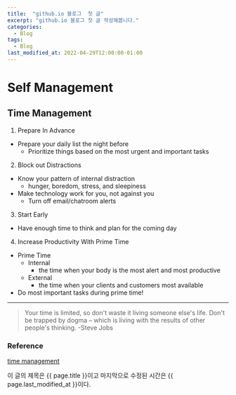 ```yaml
---
title:  "github.io 블로그  첫 글"
excerpt: "github.io 블로그 첫 글 작성해봅니다."
categories:
  - Blog
tags:
  - Blog
last_modified_at: 2022-04-29T12:00:00-01:00 
---
```


# Self Management
## **Time Management**
1. Prepare In Advance
- Prepare your daily list the night before
  - Prioritize things based on the most urgent and important tasks
2. Block out Distractions
- Know your pattern of internal distraction
  - hunger, boredom, stress, and sleepiness
- Make technology work for you, not against you
  - Turn off email/chatroom alerts
3. Start Early
- Have enough time to think and plan for the coming day
4. Increase Productivity With Prime Time
- Prime Time
  - Internal
      - the time when your body is the most alert and most productive
  - External
      - the time when your clients and customers most available
- Do most important tasks during prime time!   
      
---
> Your time is limited, so don't waste it   living someone else's life. Don't be trapped by dogma – which is living with the results of other people's thinking. -Steve Jobs  

### Reference
[time management](https://www.briantracy.com/blog/time-management/6-time-management-tips-to-increase-productivity-organizational-skills/)

이 글의 제목은 {{ page.title }}이고
마지막으로 수정된 시간은 {{ page.last_modified_at }}이다.